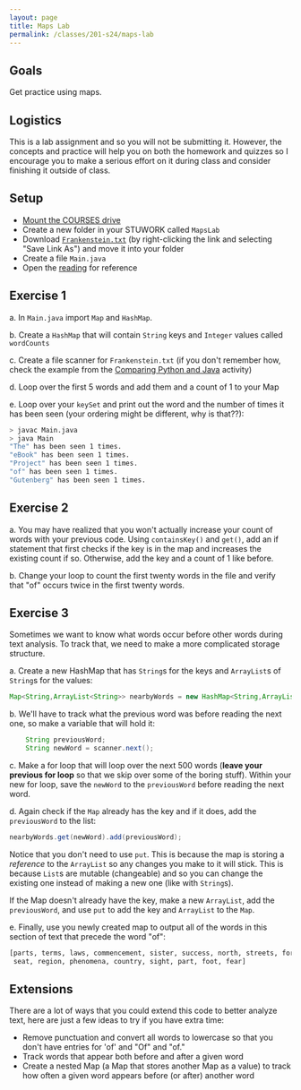 ```yaml
---
layout: page
title: Maps Lab
permalink: /classes/201-s24/maps-lab
---
```


## Goals
Get practice using maps.

## Logistics
This is a lab assignment and so you will not be submitting it. However, the concepts and practice will help you on both the homework and quizzes so I encourage you to make a serious effort on it during class and consider finishing it outside of class.

## Setup
* [Mount the COURSES drive](getting-started)
* Create a new folder in your STUWORK called `MapsLab`
* Download [`Frankenstein.txt`](/classes/201-s24/Frankenstein.txt) (by right-clicking the link and selecting "Save Link As") and move it into your folder
* Create a file `Main.java`
* Open the [reading](https://moodle.carleton.edu/mod/lti/view.php?id=928121) for reference

## Exercise 1
a. In `Main.java` import `Map` and `HashMap`. 

b. Create a `HashMap` that will contain `String` keys and `Integer` values called `wordCounts`

c. Create a file scanner for `Frankenstein.txt` (if you don't remember how, check the example from the [Comparing Python and Java](java_scavenger) activity)

d. Loop over the first 5 words and add them and a count of 1 to your Map

e. Loop over your `keySet` and print out the word and the number of times it has been seen (your ordering might be different, why is that??):

```bash
> javac Main.java
> java Main
"The" has been seen 1 times.
"eBook" has been seen 1 times.
"Project" has been seen 1 times.
"of" has been seen 1 times.
"Gutenberg" has been seen 1 times.
```

## Exercise 2
a. You may have realized that you won't actually increase your count of words with your previous code. Using `containsKey()` and `get()`, add an if statement that first checks if the key is in the map and increases the existing count if so. Otherwise, add the key and a count of 1 like before.

b. Change your loop to count the first twenty words in the file and verify that "of" occurs twice in the first twenty words.

## Exercise 3
Sometimes we want to know what words occur before other words during text analysis. To track that, we need to make a more complicated storage structure.

a. Create a new HashMap that has `String`s for the keys and `ArrayList`s of `String`s for the values:

```java
Map<String,ArrayList<String>> nearbyWords = new HashMap<String,ArrayList<String>>();
```

b. We'll have to track what the previous word was before reading the next one, so make a variable that will hold it:

```java
    String previousWord;
    String newWord = scanner.next();
```

c. Make a for loop that will loop over the next 500 words (**leave your previous for loop** so that we skip over some of the boring stuff). Within your new for loop, save the `newWord` to the `previousWord` before reading the next word.

d. Again check if the `Map` already has the key and if it does, add the `previousWord` to the list:
```java
nearbyWords.get(newWord).add(previousWord);
```

Notice that you don't need to use `put`. This is because the map is storing a *reference* to the `ArrayList` so any changes you make to it will stick. This is because `List`s are mutable (changeable) and so you can change the existing one instead of making a new one (like with `String`s). 

If the Map doesn't already have the key, make a new `ArrayList`, add the `previousWord`, and use `put` to add the key and `ArrayList` to the `Map`.

e. Finally, use you newly created map to output all of the words in this section of text that precede the word "of":

```bash
[parts, terms, laws, commencement, sister, success, north, streets, foretaste, wind,
 seat, region, phenomena, country, sight, part, foot, fear]
```

## Extensions
There are a lot of ways that you could extend this code to better analyze text, here are just a few ideas to try if you have extra time:
* Remove punctuation and convert all words to lowercase so that you don't have entries for 'of' and "Of" and "of."
* Track words that appear both before and after a given word
* Create a nested Map (a Map that stores another Map as a value) to track how often a given word appears before (or after) another word